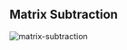 ## Matrix Subtraction
![matrix-subtraction](https://user-images.githubusercontent.com/99868658/207377117-42eac96c-8ece-45e1-a96b-d8be36012b76.png)
